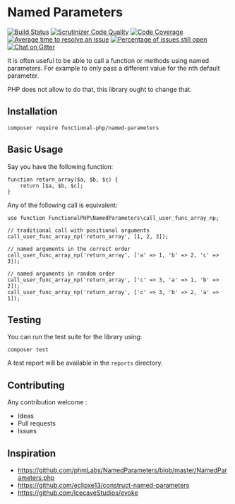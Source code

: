 # Named Parameters 

[![Build Status](https://travis-ci.org/functional-php/named-parameters.svg)](https://travis-ci.org/functional-php/named-parameters)
[![Scrutinizer Code Quality](https://scrutinizer-ci.com/g/functional-php/named-parameters/badges/quality-score.png?b=master)](https://scrutinizer-ci.com/g/functional-php/named-parameters/?branch=master)
[![Code Coverage](https://scrutinizer-ci.com/g/functional-php/named-parameters/badges/coverage.png?b=master)](https://scrutinizer-ci.com/g/functional-php/named-parameters/?branch=master)
[![Average time to resolve an issue](http://isitmaintained.com/badge/resolution/functional-php/named-parameters.svg)](http://isitmaintained.com/project/functional-php/named-parameters "Average time to resolve an issue")
[![Percentage of issues still open](http://isitmaintained.com/badge/open/functional-php/named-parameters.svg)](http://isitmaintained.com/project/functional-php/named-parameters "Percentage of issues still open")
[![Chat on Gitter](https://img.shields.io/gitter/room/gitterHQ/gitter.svg)](https://gitter.im/functional-php)

It is often useful to be able to call a function or methods using named parameters. 
For example to only pass a different value for the nth default parameter.

PHP does not allow to do that, this library ought to change that.

## Installation

    composer require functional-php/named-parameters

## Basic Usage

Say you have the following function:

```
function return_array($a, $b, $c) {
    return [$a, $b, $c];
}
```

Any of the following call is equivalent:

```
use function FunctionalPHP\NamedParameters\call_user_func_array_np;

// traditional call with positional arguments
call_user_func_array_np('return_array', [1, 2, 3]);

// named arguments in the correct order
call_user_func_array_np('return_array', ['a' => 1, 'b' => 2, 'c' => 3]);

// named arguments in random order
call_user_func_array_np('return_array', ['c' => 3, 'a' => 1, 'b' => 2]);
call_user_func_array_np('return_array', ['c' => 3, 'b' => 2, 'a' => 1]);
```

## Testing

You can run the test suite for the library using:

    composer test
    
A test report will be available in the `reports` directory.

## Contributing

Any contribution welcome :

* Ideas
* Pull requests
* Issues

## Inspiration

* https://github.com/phmLabs/NamedParameters/blob/master/NamedParameters.php
* https://github.com/eclipxe13/construct-named-parameters
* https://github.com/IcecaveStudios/evoke